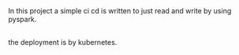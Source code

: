 ##
In this project a simple ci cd is written to just read and write by using pyspark. 
##
the deployment is by kubernetes.
